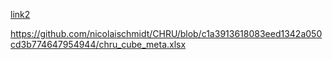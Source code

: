 
<a href=https://raw.githubusercontent.com/nicolaischmidt/nicolaischmidt.github.io/master/CHRU/chru_cube_meta.xlsx>link2<href>
   
   
   
   https://github.com/nicolaischmidt/CHRU/blob/c1a3913618083eed1342a050cd3b774647954944/chru_cube_meta.xlsx
